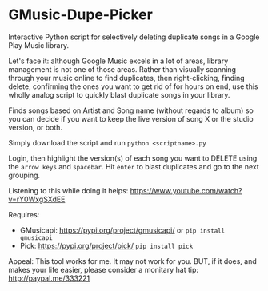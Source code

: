 # GMusic-Dupe-Picker
Interactive Python script for selectively deleting duplicate songs in a Google Play Music library.

Let's face it: although Google Music excels in a lot of areas, library management is not one of those areas. Rather than visually scanning through your music online to find duplicates, then right-clicking, finding delete, confirming the ones you want to get rid of for hours on end, use this wholly analog script to quickly blast duplicate songs in your library.

Finds songs based on Artist and Song name (without regards to album) so you can decide if you want to keep the live version of song X or the studio version, or both.

Simply download the script and run `python <scriptname>.py`

Login, then highlight the version(s) of each song you want to DELETE using the `arrow keys` and `spacebar`. Hit `enter` to blast duplicates and go to the next grouping.

Listening to this while doing it helps: https://www.youtube.com/watch?v=rY0WxgSXdEE

Requires:
* GMusicapi: https://pypi.org/project/gmusicapi/ or `pip install gmusicapi`
* Pick: https://pypi.org/project/pick/ `pip install pick`

Appeal: This tool works for me. It may not work for you. BUT, if it does, and makes your life easier, please consider a monitary hat tip: http://paypal.me/333221
